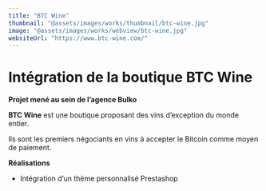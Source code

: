 ```yaml
---
title: "BTC Wine"
thumbnail: "@assets/images/works/thumbnail/btc-wine.jpg"
image: "@assets/images/works/webview/btc-wine.jpg"
websiteUrl: "https://www.btc-wine.com/"
---
```


# Intégration de la boutique BTC Wine

**Projet mené au sein de l’agence Bulko**

**BTC Wine** est une boutique proposant des vins d’exception du monde entier. 

Ils sont les premiers négociants en vins à accepter le Bitcoin comme moyen de paiement.

**Réalisations**

- Intégration d’un thème personnalisé Prestashop

